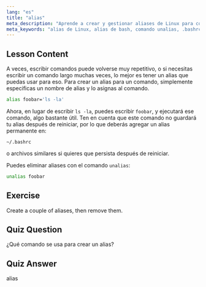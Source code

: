 ```yaml
---
lang: "es"
title: "alias"
meta_description: "Aprende a crear y gestionar aliases de Linux para comandos comunes. Descubre la configuración de alias temporales y permanentes en .bashrc. ¡Mejora tu eficiencia en la línea de comandos!"
meta_keywords: "alias de Linux, alias de bash, comando unalias, .bashrc, tutorial de Linux, línea de comandos, Linux para principiantes, guía de Linux"
---
```


## Lesson Content

A veces, escribir comandos puede volverse muy repetitivo, o si necesitas escribir un comando largo muchas veces, lo mejor es tener un alias que puedas usar para eso. Para crear un alias para un comando, simplemente especificas un nombre de alias y lo asignas al comando.

```bash
alias foobar='ls -la'
```

Ahora, en lugar de escribir `ls -la`, puedes escribir `foobar`, y ejecutará ese comando, algo bastante útil. Ten en cuenta que este comando no guardará tu alias después de reiniciar, por lo que deberás agregar un alias permanente en:

```plaintext
~/.bashrc
```

o archivos similares si quieres que persista después de reiniciar.

Puedes eliminar aliases con el comando `unalias`:

```bash
unalias foobar
```

## Exercise

Create a couple of aliases, then remove them.

## Quiz Question

¿Qué comando se usa para crear un alias?

## Quiz Answer

alias
